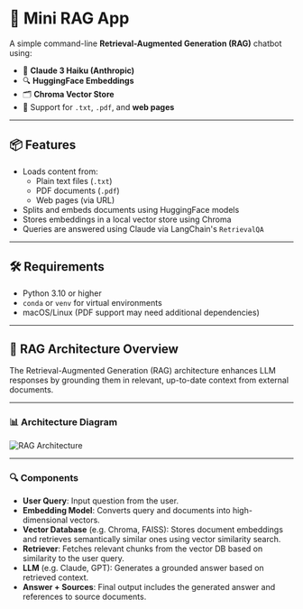 # 🧠 Mini RAG App

A simple command-line **Retrieval-Augmented Generation (RAG)** chatbot using:

- 🧩 **Claude 3 Haiku (Anthropic)**
- 🔍 **HuggingFace Embeddings**
- 🗂️ **Chroma Vector Store**
- 📄 Support for `.txt`, `.pdf`, and **web pages**

---

## 📦 Features

- Loads content from:
  - Plain text files (`.txt`)
  - PDF documents (`.pdf`)
  - Web pages (via URL)
- Splits and embeds documents using HuggingFace models
- Stores embeddings in a local vector store using Chroma
- Queries are answered using Claude via LangChain's `RetrievalQA`

---

## 🛠 Requirements

- Python 3.10 or higher
- `conda` or `venv` for virtual environments
- macOS/Linux (PDF support may need additional dependencies)

---

## 🧠 RAG Architecture Overview

The Retrieval-Augmented Generation (RAG) architecture enhances LLM responses by grounding them in relevant, up-to-date context from external documents.

---

### 📊 Architecture Diagram

![RAG Architecture](./images/A_flowchart_titled_"RAG_Architecture"_in_bold,_bla.png)

---

### 🔍 Components

- **User Query**: Input question from the user.  
- **Embedding Model**: Converts query and documents into high-dimensional vectors.  
- **Vector Database** (e.g. Chroma, FAISS): Stores document embeddings and retrieves semantically similar ones using vector similarity search.  
- **Retriever**: Fetches relevant chunks from the vector DB based on similarity to the user query.  
- **LLM** (e.g. Claude, GPT): Generates a grounded answer based on retrieved context.  
- **Answer + Sources**: Final output includes the generated answer and references to source documents.  

